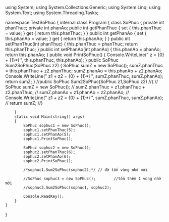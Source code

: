using System;
using System.Collections.Generic;
using System.Linq;
using System.Text;
using System.Threading.Tasks;

namespace TestSoPhuc
{
    internal class Program
    {
        class SoPhuc
        {
            private int phanThuc;
            private int phanAo;
            public int getPhanThuc
            {
                set { this.phanThuc = value; }
                get { return this.phanThuc; }
            }
            public int getPhanAo
            {
                set { this.phanAo = value; }
                get { return this.phanAo; }
            }
            public int setPhanThuc(int phanThuc)
            {
                this.phanThuc = phanThuc;
                return this.phanThuc;
            }
            public int setPhanAo(int phanAo)
            {
                this.phanAo = phanAo;
                return this.phanAo;
            }
            public void PrintSoPhuc()
            {
                Console.WriteLine(" z = {0} + {1}*i ", this.phanThuc, this.phanAo);
            }
            public SoPhuc Sum2SoPhuc(SoPhuc z2)
            {
                SoPhuc sumZ = new SoPhuc();
                sumZ.phanThuc = this.phanThuc + z2.phanThuc;
                sumZ.phanAo = this.phanAo + z2.phanAo;
                Console.WriteLine(" z1 + z2 = {0} + {1}*i ", sumZ.phanThuc, sumZ.phanAo);
                return sumZ;
            }
            //public SoPhuc Sum2SoPhuc(SoPhuc z1,SoPhuc z2)
            //{
            //    SoPhuc sumZ = new SoPhuc();
            //    sumZ.phanThuc = z1.phanThuc + z2.phanThuc;
            //    sumZ.phanAo = z1.phanAo + z2.phanAo;
            //    Console.WriteLine(" z1 + z2 = {0} + {1}*i ", sumZ.phanThuc, sumZ.phanAo);
            //    return sumZ;
            //}

        }   
        static void Main(string[] args)
        {
            SoPhuc sophuc1 = new SoPhuc();
            sophuc1.setPhanThuc(5);
            sophuc1.setPhanAo(5);
            sophuc1.PrintSoPhuc();

            SoPhuc sophuc2 = new SoPhuc();
            sophuc2.setPhanThuc(6);
            sophuc2.setPhanAo(6);
            sophuc2.PrintSoPhuc();

            /*sophuc1.Sum2SoPhuc(sophuc2);*/ // đỡ tốn vùng nhớ mới

            //SoPhuc sophuc3 = new SoPhuc();        //tốn thêm 1 vùng nhớ mới
            //sophuc3.Sum2SoPhuc(sophuc1, sophuc2);

            Console.ReadKey();
        }
    }
}

